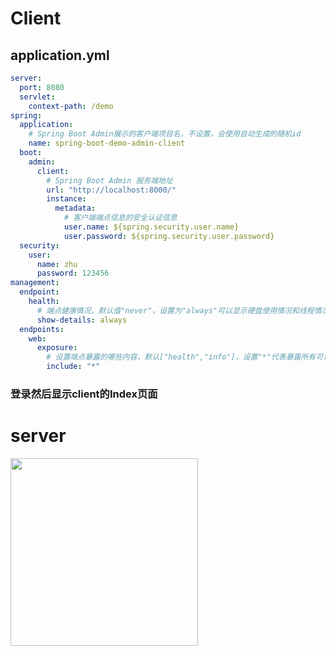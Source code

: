 # Client 
## application.yml
```yml
server:
  port: 8080
  servlet:
    context-path: /demo
spring:
  application:
    # Spring Boot Admin展示的客户端项目名，不设置，会使用自动生成的随机id
    name: spring-boot-demo-admin-client
  boot:
    admin:
      client:
        # Spring Boot Admin 服务端地址
        url: "http://localhost:8000/"
        instance:
          metadata:
            # 客户端端点信息的安全认证信息
            user.name: ${spring.security.user.name}
            user.password: ${spring.security.user.password}
  security:
    user:
      name: zhu
      password: 123456
management:
  endpoint:
    health:
      # 端点健康情况，默认值"never"，设置为"always"可以显示硬盘使用情况和线程情况
      show-details: always
  endpoints:
    web:
      exposure:
        # 设置端点暴露的哪些内容，默认["health","info"]，设置"*"代表暴露所有可访问的端点
        include: "*"
```
### 登录然后显示client的Index页面

# server

<img src="https://user-images.githubusercontent.com/33627638/209654813-97804b18-d3b1-455e-a741-7b20c3f2d0a8.png" width="300">
